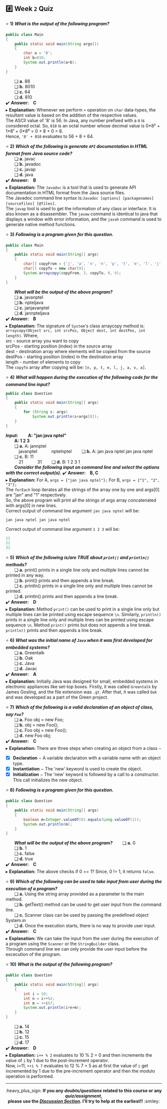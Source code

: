## :hash: Week `2` Quiz

⭐ **1)** ***What is the output of the following program?***<br>
```java
public class Main
{
    public static void main(String args[])
    {
        char a = '8';
        int b=010;
        System.out.println(a+b);
    }
}
```
&emsp;&emsp;❑ **a.**  88<br>
&emsp;&emsp;❑ **b.**  8010<br>
&emsp;&emsp;❑ **c.**  64<br>
&emsp;&emsp;❑ **d.**  810<br>
✔️ **Answer:&emsp;C**<br>
▸ **Explanation:** Whenever we perform `+` operation on `char` data-types, the resultant value is based on the addition of the respective values.<br>
The ASCII value of '8' is 56. In Java, any number prefixed with a `0` is considered octal. So, `010` is an octal number whose decimal value is 0\*8² + 1\*8¹ + 0\*8⁰ = 0 + 8 + 0 = 8.<br>
Hence, `'8' + 010` evaluates to 56 + 8 = 64.<br>

⭐ **2)** ***Which of the following is generate `API` documentation in HTML format from Java source code?***<br>
&emsp;&emsp;❑ **a.**  javac<br>
&emsp;&emsp;❑ **b.**  javadoc<br>
&emsp;&emsp;❑ **c.**  javap<br>
&emsp;&emsp;❑ **d.**  java<br>
✔️ **Answer:&emsp;B**<br>
▸ **Explanation:** The `Javadoc` is a tool that is used to generate API documentation in HTML format from the Java source files.<br>
The Javadoc command line syntax is:`Javadoc [options] [packagenames] [sourcefiles] [@files]`.<br>
The `javap` tool is used to get the information of any class or interface. It is also known as a disassembler. The `javaw` command is identical to java that displays a window with error information, and the `javah` command is used to generate native method functions.<br>

⭐ **3)** ***Following is a program given for this question.***<br>
```java
public class Main
{
    public static void main(String[] args)
    {
        char[] copyFrom = {'j', 'a', 'n', 'n', 'p', 't', 'e', 'l', 'j', 'a', 'v', 'a',};
        char[] copyTo = new char[9];
        System.arraycopy(copyFrom, 3, copyTo, 0, 9);
    }
}
```
&emsp;&emsp;***What will be the output of the above program?***<br>
&emsp;&emsp;❑ **a.**  javanptel<br>
&emsp;&emsp;❑ **b.**  npteljava<br>
&emsp;&emsp;❑ **c.**  janjavanptel<br>
&emsp;&emsp;❑ **d.**  jannpteljava<br>
✔️ **Answer:&emsp;B**<br>
▸ **Explanation:** The signature of `System`'s class arraycopy method is: `arraycopy(Object src, int srcPos, Object dest, int destPos, int length)`. Where,<br>
	src - source array you want to copy<br>
	srcPos - starting position (index) in the source array<br>
	dest - destination array where elements will be copied from the source<br>
	destPos - starting position (index) in the destination array<br>
	length - number of elements to copy<br>
    The `copyTo` array after copying will be: `[n, p, t, e, l, j, a, v, a]`.<br>

⭐ **4)** ***What will happen during the execution of the following code for the command line input?***<br>
```java
public class Question
{
    public static void main(String[] args)
    {
        for (String s: args)
            System.out.println(s+args[0]);
    }
}
```
***Input:***
&emsp;&emsp;**A: "jan java nptel"**<br>
&emsp;&emsp;**A: 1 2 3**<br>
&emsp;&emsp;❑ **a.**  A: jannptel<br>
&emsp;&emsp;&emsp;javanptel
&emsp;&emsp;&emsp;nptelnptel
&emsp;&emsp;❑ **b.**  A: jan java nptel jan java nptel<br>
&emsp;&emsp;❑ **c.**  B: 11<br>
&emsp;&emsp;&emsp;21
&emsp;&emsp;&emsp;31
&emsp;&emsp;❑ **d.**  B: 1 2 3 1<br>
&emsp;&emsp;***Consider the following input on command line and select the options with the correct output(s).***
✔️ **Answer:&emsp;B, C**<br>
▸ **Explanation:** For A, `args = {"jan java nptel"};` For B, `args = {"1", "2", "3"};`<br>
The `forEach` loop iterates all the strings of the array one by one and args[0] are "jan" and "1" respectively.<br>
So, the above program will print all the strings of args array concatenated with args[0] in new lines.<br>
Correct output of command line argument `jan java nptel` will be:<br>
```java
jan java nptel jan java nptel
```
Correct output of command line argument `1 2 3` will be:<br>
```java
11
21
31
```

⭐ **5)** ***Which of the following is/are TRUE about `print()` and `println()` methods?***<br>
&emsp;&emsp;❑ **a.**  print() prints in a single line only and multiple lines cannot be printed in any way.<br>
&emsp;&emsp;❑ **b.**  print() prints and then appends a line break.<br>
&emsp;&emsp;❑ **c.**  println() prints in a single line only and multiple lines cannot be printed.<br>
&emsp;&emsp;❑ **d.**  println() prints and then appends a line break.<br>
✔️ **Answer:&emsp;D**<br>
▸ **Explanation:** Method `print()` can be used to print in a single line only but multiple lines can be printed using escape sequence `\n`. Similarly, `println()` prints in a single line only and multiple lines can be printed using escape sequence `\n`. Method `print()` prints but does not appends a line break. `println()` prints and then appends a line break.<br>

⭐ **6)** ***What was the initial name of `Java` when it was first developed for embedded systems?***<br>
&emsp;&emsp;❑ **a.**  Greentalk<br>
&emsp;&emsp;❑ **b.**  Oak<br>
&emsp;&emsp;❑ **c.**  Java<br>
&emsp;&emsp;❑ **d.**  Javac<br>
✔️ **Answer:&emsp;A**<br>
▸ **Explanation:** Initially Java was designed for small, embedded systems in electronic appliances like set-top boxes. Firstly, it was called `Greentalk` by James Gosling, and the file extension was `.gt`. After that, it was called `Oak` and was developed as a part of the Green project.<br>

⭐ **7)** ***Which of the following is a valid declaration of an object of class, say `Foo`?***<br>
&emsp;&emsp;❑ **a.**  Foo obj = new Foo;<br>
&emsp;&emsp;❑ **b.**  obj = new Foo();<br>
&emsp;&emsp;❑ **c.**  Foo obj = new Foo();<br>
&emsp;&emsp;❑ **d.**  new Foo obj;<br>
✔️ **Answer:&emsp;C**<br>
▸ **Explanation:** There are three steps when creating an object from a class −<br>
- [x] **Declaration** − A variable declaration with a variable name with an object type.<br>
- [x] **Instantiation** − The 'new' keyword is used to create the object.<br>
- [x] **Initialization** − The 'new' keyword is followed by a call to a constructor. This call initializes the new object.<br>

⭐ **8)** ***Following is a program given for this question.***<br>
```java
public class Question
{
	public static void main(String[] args)
	{
		boolean m=Integer.valueOf(0).equals(Long.valueOf(1));
		System.out.println(m);
	}
}
```
&emsp;&emsp;***What will be the output of the above program?***
&emsp;&emsp;❑ **a.**  0<br>
&emsp;&emsp;❑ **b.**  1<br>
&emsp;&emsp;❑ **c.**  false<br>
&emsp;&emsp;❑ **d.**  true<br>
✔️ **Answer:&emsp;C**<br>
▸ **Explanation:** The above checks if 0 == 1? Since, 0 != 1, it returns `false`.<br>

⭐ **9)** ***Which of the following can be used to take input from user during the execution of a
program?***<br>
&emsp;&emsp;❑ **a.**  Using the string array provided as a parameter to the main method.<br>
&emsp;&emsp;❑ **b.**  getText() method can be used to get user input from the command line.<br>
&emsp;&emsp;❑ **c.**  Scanner class can be used by passing the predefined object System.in<br>
&emsp;&emsp;❑ **d.**  Once the execution starts, there is no way to provide user input.<br>
✔️ **Answer:&emsp;C**<br>
▸ **Explanation:** We can take the input from the user during the execution of a program using the `Scanner` or the `StringBuilder` class.<br>
Through command line we can only provide the user input before the excecution of the program.<br>

⭐ **10)** ***What is the output of the following program?***<br>
```java
public class Question
{
	public static void main(String[] args)
	{
		int i = 10;
		int n = i++%2;
		int m = ++i%7;
		System.out.println(i+n+m);
	}
}
```
&emsp;&emsp;❑ **a.**  14<br>
&emsp;&emsp;❑ **b.**  12<br>
&emsp;&emsp;❑ **c.**  15<br>
&emsp;&emsp;❑ **d.**  17<br>
✔️ **Answer:&emsp;D**<br>
▸ **Explanation:** `i++ % 2` evaluates to 10 % 2 = 0 and then increments the value of `i` by 1 due to the post-increment operator.<br>
Now, i=11, `++i % 7` evaluates to 12 % 7 = 5 as at first the value of `i` get incremented by 1 due to the pre-increment operator and then the modulo operation is performed.<br>

---
<p align="center">:heavy_plus_sign: <b>If you any <i>doubts/questions</i> related to this course or any <i>quiz/assignment</i>, <br>
please use the <a href="https://github.com/guru-shreyansh/NPTEL-Programming-in-Java/discussions"><i>Discussion Section</i></a>. 
I'll try to help at the earliest!!</b> :smiley:</p>
